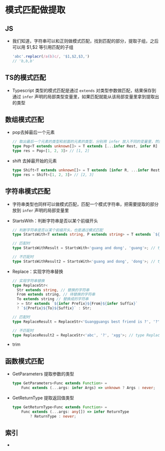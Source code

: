 # 模式匹配做提取

## JS

*   我们知道，字符串可以和正则做模式匹配，找到匹配的部分，提取子组，之后可以用 \$1,\$2 等引用匹配的子组

    ```typescript
    'abc'.replacr(/a(b)c/, '$1,$2,$3,')
    // 'b,b,b'
    ```

## TS的模式匹配

*   Typescript 类型的模式匹配是通过 `extends` 对类型参数做匹配，结果保存到通过 `infer` 声明的局部类型变量里，如果匹配就能从该局部变量里拿到提取出的类型

## 数组模式匹配

*   pop去掉最后一个元素

    ```typescript
    // 取出最后一个元素的类型和前面的元素的类型，分别用 infer 放入不同的变量里，然后构造一个新的数组类型返回
    type Pop<T extends unknown[]> = T extends [...infer Rest, infer R] ? [...Rest] : never;
    type res = Pop<[1, 2, 3]> // [1, 2]
    ```

*   shift 去掉最开始的元素

    ```typescript
    type Shift<T extends unknown[]> = T extends [infer R, ...infer Rest] ? [...Rest] : never;
    type res = Shift<[1, 2, 3]> // [2, 3]
    ```

## 字符串模式匹配

*   字符串类型也同样可以做模式匹配，匹配一个模式字符串，把需要提取的部分放到  `infer` 声明的局部变量里

*   StartsWith：判断字符串是否以某个前缀开头

    ```typescript
    // 判断字符串是否以某个前缀开头，也是通过模式匹配
    type StartsWith<T extends string, P extends string> = T extends `${P}${string}` ? true : false;

    // 匹配时
    type StartsWithResult = StartsWith<'guang and dong', 'guang'>; // type StartsWithResult = true

    // 不匹配时
    type StartsWithResult2 = StartsWith<'guang and dong', 'dong'>; // type StartsWithResult = fasle

    ```

*   Replace：实现字符串替换

    ```typescript
    // 实现字符串替换
    type ReplaceStr<
      Str extends string, // 替换的字符串 
      From extends string, // 待替换的字符串
      To extends string // 替换成的字符串
      > = Str extends `${infer Prefix}${From}${infer Suffix}`
      ? `${Prefix}${To}${Suffix}` : Str;

    // 匹配时
    type ReplaceResult = ReplaceStr<'Guangguangs best friend is ?', '?', 'xgg'>; // type ReplaceResult = "Guangguangs best friend is xgg"

    // 不匹配时
    type ReplaceResult2 = ReplaceStr<'abc', '?', 'xgg'>; // type ReplaceResult = "abc"
    ```

*   trim

## 函数模式匹配

*   GetParameters  提取参数的类型

    ```typescript
    type GetParameters<Func extends Function> = 
        Func extends (...args: infer Args) => unknown ? Args : never;
    ```

*   GetReturnType 提取返回值类型

    ```typescript
    type GetReturnType<Func extends Function> = 
        Func extends (...args: any[]) => infer ReturnType 
            ? ReturnType : never;
    ```

## 索引

*
